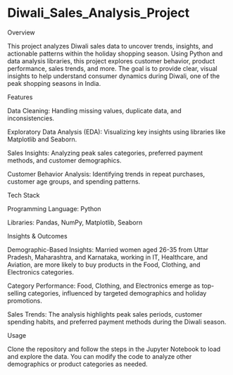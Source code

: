 # Diwali_Sales_Analysis_Project

Overview

This project analyzes Diwali sales data to uncover trends, insights, and actionable patterns within the holiday shopping season. Using Python and data analysis libraries, this project explores customer behavior, product performance, sales trends, and more. The goal is to provide clear, visual insights to help understand consumer dynamics during Diwali, one of the peak shopping seasons in India.

Features

Data Cleaning: Handling missing values, duplicate data, and inconsistencies.

Exploratory Data Analysis (EDA): Visualizing key insights using libraries like Matplotlib and Seaborn.

Sales Insights: Analyzing peak sales categories, preferred payment methods, and customer demographics.

Customer Behavior Analysis: Identifying trends in repeat purchases, customer age groups, and spending patterns.

Tech Stack

Programming Language: Python

Libraries: Pandas, NumPy, Matplotlib, Seaborn

Insights & Outcomes

Demographic-Based Insights: Married women aged 26-35 from Uttar Pradesh, Maharashtra, and Karnataka, working in IT, Healthcare, and Aviation, are more likely to buy products in the Food, Clothing, and Electronics categories.

Category Performance: Food, Clothing, and Electronics emerge as top-selling categories, influenced by targeted demographics and holiday promotions.

Sales Trends: The analysis highlights peak sales periods, customer spending habits, and preferred payment methods during the Diwali season.


Usage

Clone the repository and follow the steps in the Jupyter Notebook to load and explore the data. You can modify the code to analyze other demographics or product categories as needed.
